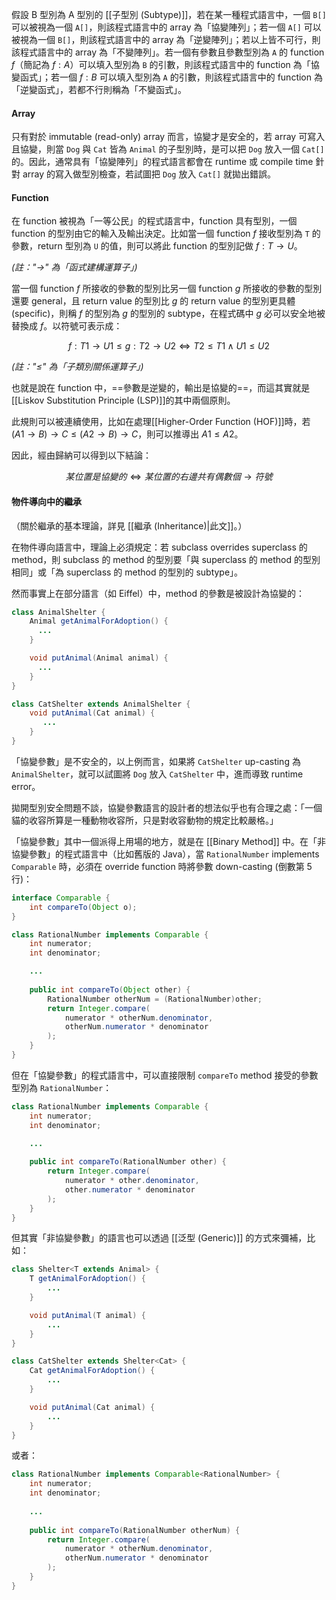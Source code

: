 假設 B 型別為 A 型別的 [[子型別 (Subtype)]]，若在某一種程式語言中，一個 `B[]` 可以被視為一個 `A[]`，則該程式語言中的 array 為「協變陣列」；若一個 `A[]` 可以被視為一個 `B[]`，則該程式語言中的 array 為「逆變陣列」；若以上皆不可行，則該程式語言中的 array 為「不變陣列」。若一個有參數且參數型別為 `A` 的 function $f$（簡記為 $f:A$）可以填入型別為 `B` 的引數，則該程式語言中的 function 為「協變函式」；若一個 $f:B$ 可以填入型別為 `A` 的引數，則該程式語言中的 function 為「逆變函式」，若都不行則稱為「不變函式」。

#### Array

只有對於 immutable (read-only) array 而言，協變才是安全的，若 array 可寫入且協變，則當 `Dog` 與 `Cat` 皆為 `Animal` 的子型別時，是可以把 `Dog` 放入一個 `Cat[]` 的。因此，通常具有「協變陣列」的程式語言都會在 runtime 或 compile time 針對 array 的寫入做型別檢查，若試圖把 `Dog` 放入 `Cat[]` 就拋出錯誤。

#### Function

在 function 被視為「一等公民」的程式語言中，function 具有型別，一個 function 的型別由它的輸入及輸出決定。比如當一個 function $f$ 接收型別為 `T` 的參數，return 型別為 `U` 的值，則可以將此 function 的型別記做 $f:T \to U$。

 *(註："$\to$" 為「函式建構運算子」)*

當一個 function $f$ 所接收的參數的型別比另一個 function $g$ 所接收的參數的型別還要 general，且 return value 的型別比 $g$ 的 return value 的型別更具體 (specific)，則稱 $f$ 的型別為 $g$ 的型別的 subtype，在程式碼中 $g$ 必可以安全地被替換成 $f$。以符號可表示成：

$$f:T1 \to U1 \leq g:T2 \to U2 \iff T2 \leq T1 \wedge U1 \leq U2$$

*(註："$\leq$" 為「子類別關係運算子」)*

也就是說在 function 中，==參數是逆變的，輸出是協變的==，而這其實就是[[Liskov Substitution Principle (LSP)]]的其中兩個原則。

此規則可以被連續使用，比如在處理[[Higher-Order Function (HOF)]]時，若 $(A1 \to B) \to C \leq (A2 \to B) \to C$，則可以推導出 $A1 \leq A2$。

因此，經由歸納可以得到以下結論：

$$某位置是協變的 \iff 某位置的右邊共有偶數個 \to 符號$$

#### 物件導向中的繼承

（關於繼承的基本理論，詳見 [[繼承 (Inheritance)|此文]]。）

在物件導向語言中，理論上必須規定：若 subclass overrides superclass 的 method，則 subclass 的 method 的型別要「與 superclass 的 method 的型別相同」或「為 superclass 的 method 的型別的 subtype」。

然而事實上在部分語言（如 Eiffel）中，method 的參數是被設計為協變的：

``` Java
class AnimalShelter {
    Animal getAnimalForAdoption() {
      ...
    }

    void putAnimal(Animal animal) {
      ...
    }
}

class CatShelter extends AnimalShelter {
	void putAnimal(Cat animal) {
	   ...
	}
}
```

「協變參數」是不安全的，以上例而言，如果將 `CatShelter` up-casting 為 `AnimalShelter`，就可以試圖將 `Dog` 放入 `CatShelter` 中，進而導致 runtime error。

拋開型別安全問題不談，協變參數語言的設計者的想法似乎也有合理之處：「一個貓的收容所算是一種動物收容所，只是對收容動物的規定比較嚴格。」

「協變參數」其中一個派得上用場的地方，就是在 [[Binary Method]] 中。在「非協變參數」的程式語言中（比如舊版的 Java），當 `RationalNumber` implements `Comparable` 時，必須在 override function 時將參數 down-casting (倒數第 5 行)：

```Java
interface Comparable {
    int compareTo(Object o);
}

class RationalNumber implements Comparable {
    int numerator;
    int denominator;

    ...
    
    public int compareTo(Object other) {
        RationalNumber otherNum = (RationalNumber)other;
        return Integer.compare(
	        numerator * otherNum.denominator,
	        otherNum.numerator * denominator
	    );
    }
}
```

但在「協變參數」的程式語言中，可以直接限制 `compareTo` method 接受的參數型別為 `RationalNumber`：

```Java
class RationalNumber implements Comparable {
    int numerator;
    int denominator;

    ...
    
    public int compareTo(RationalNumber other) {
        return Integer.compare(
	        numerator * other.denominator,
	        other.numerator * denominator
	    );
    }
}
```

但其實「非協變參數」的語言也可以透過 [[泛型 (Generic)]] 的方式來彌補，比如：

```Java
class Shelter<T extends Animal> {
    T getAnimalForAdoption() {
        ...
    }

    void putAnimal(T animal) {
        ...
    }
}

class CatShelter extends Shelter<Cat> {
    Cat getAnimalForAdoption() {
        ...
    }

    void putAnimal(Cat animal) {
        ...
    }
}
```

或者：

```Java
class RationalNumber implements Comparable<RationalNumber> {
    int numerator;
    int denominator;
  
    ...
     
    public int compareTo(RationalNumber otherNum) {
        return Integer.compare(
	        numerator * otherNum.denominator,
	        otherNum.numerator * denominator
	    );
    }
}
```